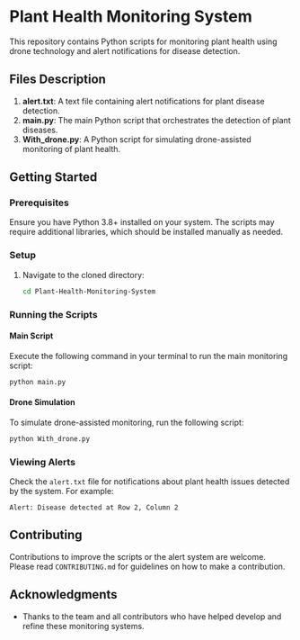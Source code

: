 # Plant Health Monitoring System

This repository contains Python scripts for monitoring plant health using drone technology and alert notifications for disease detection.

## Files Description

1. **alert.txt**: A text file containing alert notifications for plant disease detection.
2. **main.py**: The main Python script that orchestrates the detection of plant diseases.
3. **With_drone.py**: A Python script for simulating drone-assisted monitoring of plant health.

## Getting Started

### Prerequisites
Ensure you have Python 3.8+ installed on your system. The scripts may require additional libraries, which should be installed manually as needed.

### Setup

1. Navigate to the cloned directory:
   ```bash
   cd Plant-Health-Monitoring-System
   ```

### Running the Scripts

#### Main Script
Execute the following command in your terminal to run the main monitoring script:
   ```bash
   python main.py
   ```

#### Drone Simulation
To simulate drone-assisted monitoring, run the following script:
   ```bash
   python With_drone.py
   ```

### Viewing Alerts
Check the `alert.txt` file for notifications about plant health issues detected by the system. For example:
   ```text
   Alert: Disease detected at Row 2, Column 2
   ```

## Contributing
Contributions to improve the scripts or the alert system are welcome. Please read `CONTRIBUTING.md` for guidelines on how to make a contribution.

## Acknowledgments
- Thanks to the team and all contributors who have helped develop and refine these monitoring systems.
